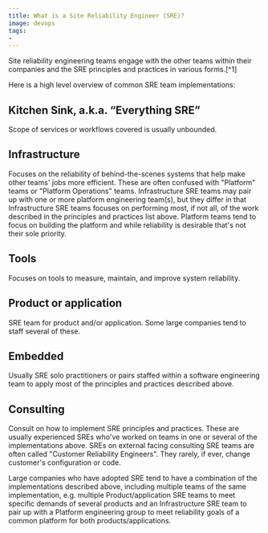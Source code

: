 ```yaml
---
title: What is a Site Reliability Engineer (SRE)?
image: devops
tags:
- 
---
```

Site reliability engineering teams engage with the other teams within their companies and the SRE principles and practices in various forms.[^1]

Here is a high level overview of common SRE team implementations:

## Kitchen Sink, a.k.a. “Everything SRE”

Scope of services or workflows covered is usually unbounded.

## Infrastructure

Focuses on the reliability of behind-the-scenes systems that help make other teams' jobs more efficient. These are often confused with "Platform" teams or "Platform Operations" teams. Infrastructure SRE teams may pair up with one or more platform engineering team(s), but they differ in that Infrastructure SRE teams focuses on performing most, if not all, of the work described in the principles and practices list above. Platform teams tend to focus on building the platform and while reliability is desirable that's not their sole priority.

## Tools

Focuses on tools to measure, maintain, and improve system reliability.

## Product or application

SRE team for product and/or application. Some large companies tend to staff several of these.

## Embedded

Usually SRE solo practitioners or pairs staffed within a software engineering team to apply most of the principles and practices described above.

## Consulting

Consult on how to implement SRE principles and practices. These are usually experienced SREs who've worked on teams in one or several of the implementations above. SREs on external facing consulting SRE teams are often called "Customer Reliability Engineers". They rarely, if ever, change customer's configuration or code.

Large companies who have adopted SRE tend to have a combination of the implementations described above, including multiple teams of the same implementation, e.g. multiple Product/application SRE teams to meet specific demands of several products and an Infrastructure SRE team to pair up with a Platform engineering group to meet reliability goals of a common platform for both products/applications.
